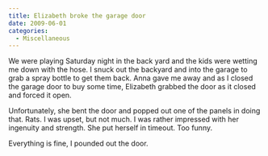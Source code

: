 ```yaml
---
title: Elizabeth broke the garage door
date: 2009-06-01
categories: 
  - Miscellaneous
---
```


We were playing Saturday night in the back yard and the kids were wetting me down with the hose. I snuck out the backyard and into the garage to grab a spray bottle to get them back. Anna gave me away and as I closed the garage door to buy some time, Elizabeth grabbed the door as it closed and forced it open.

Unfortunately, she bent the door and popped out one of the panels in doing that. Rats. I was upset, but not much. I was rather impressed with her ingenuity and strength. She put herself in timeout. Too funny.

Everything is fine, I pounded out the door.

